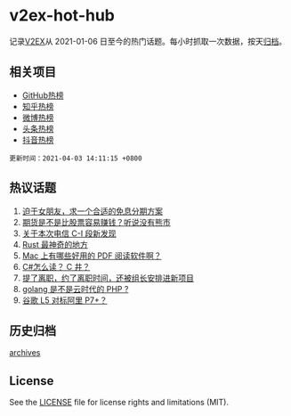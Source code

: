 # v2ex-hot-hub

 记录[V2EX](https://www.v2ex.com/)从 2021-01-06 日至今的热门话题。每小时抓取一次数据，按天[归档](archives)。
 
 ## 相关项目

- [GitHub热榜](https://github.com/lonnyzhang423/github-hot-hub)
- [知乎热榜](https://github.com/lonnyzhang423/zhihu-hot-hub)
- [微博热榜](https://github.com/lonnyzhang423/weibo-hot-hub)
- [头条热榜](https://github.com/lonnyzhang423/toutiao-hot-hub)
- [抖音热榜](https://github.com/lonnyzhang423/douyin-hot-hub)


 `更新时间：2021-04-03 14:11:15 +0800`

## 热议话题

1. [迫于女朋友，求一个合适的免息分期方案](https://www.v2ex.com/t/767538)
1. [期货是不是比股票容易赚钱？听说没有熊市](https://www.v2ex.com/t/767666)
1. [关于本次电信 C-I 段新发现](https://www.v2ex.com/t/767650)
1. [Rust 最神奇的地方](https://www.v2ex.com/t/767570)
1. [Mac 上有哪些好用的 PDF 阅读软件啊？](https://www.v2ex.com/t/767563)
1. [C#怎么读？ C 井？](https://www.v2ex.com/t/767700)
1. [提了离职，约了离职时间，还被组长安排进新项目](https://www.v2ex.com/t/767587)
1. [golang 是不是云时代的 PHP ?](https://www.v2ex.com/t/767676)
1. [谷歌 L5 对标阿里 P7+？](https://www.v2ex.com/t/767713)

## 历史归档

[archives](archives)

## License

See the [LICENSE](LICENSE) file for license rights and limitations (MIT).
